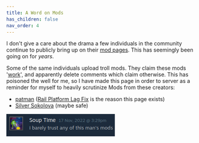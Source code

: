 ```yaml
---
title: A Word on Mods
has_children: false
nav_order: 4
---
```


I don't give a care about the drama a few individuals in the community continue to publicly bring up on their [mod pages](https://steamcommunity.com/sharedfiles/filedetails/?id=2897583378). This has seemingly been going on for *years*.

Some of the same individuals upload troll mods. They claim these mods '[work](https://steamcommunity.com/workshop/filedetails/discussion/2627391928/5221353200110036593/)', and apparently delete comments which claim otherwise.
This has poisoned the well for me, so I have made this page in order to server as a reminder for myself to heavily scrutinize Mods from these creators:

- [patman](https://steamcommunity.com/id/patmanf) ([Rail Platform Lag Fix](https://steamcommunity.com/sharedfiles/filedetails/?id=2627391928) is the reason this page exists)
- [Silver Sokolova](https://steamcommunity.com/id/SilverSokolova) (maybe safe)

<img src="media/patman.png"/>